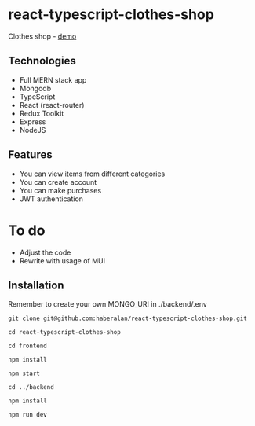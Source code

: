 # react-typescript-clothes-shop

Clothes shop - [demo](https://haber-clothes-shop.netlify.app/)

## Technologies

- Full MERN stack app
- Mongodb
- TypeScript
- React (react-router)
- Redux Toolkit
- Express
- NodeJS

## Features

- You can view items from different categories
- You can create account
- You can make purchases
- JWT authentication

# To do

- Adjust the code
- Rewrite with usage of MUI

## Installation

Remember to create your own MONGO_URI in ./backend/.env

```
git clone git@github.com:haberalan/react-typescript-clothes-shop.git
```
```
cd react-typescript-clothes-shop
```
```
cd frontend
```
```
npm install
```
```
npm start
```
```
cd ../backend
```
```
npm install
```
```
npm run dev
```
